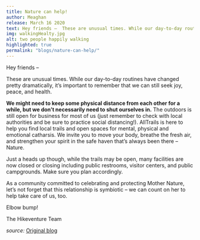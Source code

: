 ```yaml
---
title: Nature can help!
author: Meaghan
release: March 16 2020
text: Hey friends –  These are unusual times. While our day-to-day routines have changed pretty dramatically, it’s important to remember that we can still seek joy, peace, and health.
img: walkingHealty.jpg
alt: two people happily walking
highlighted: true
permalink: "blogs/nature-can-help/"
---
```


Hey friends – 

These are unusual times. While our day-to-day routines have changed pretty dramatically, it’s important to remember that we can still seek joy, peace, and health.

__We might need to keep some physical distance from each other for a while, but we don’t necessarily need to shut ourselves in.__ The outdoors is still open for business for most of us (just remember to check with local authorities and be sure to practice social distancing!). AllTrails is here to help you find local trails and open spaces for mental, physical and emotional catharsis. We invite you to move your body, breathe the fresh air, and strengthen your spirit in the safe haven that’s always been there – Nature. 

Just a heads up though, while the trails may be open, many facilities are now closed or closing including public restrooms, visitor centers, and public campgrounds. Make sure you plan accordingly.

As a community committed to celebrating and protecting Mother Nature, let’s not forget that this relationship is symbiotic – we can count on her to help take care of us, too. 

Elbow bump!

The Hikeventure Team

*source:*
[Original blog](https://fieldnotes.alltrails.com/blog/2020/03/16/nature-can-help/) 
